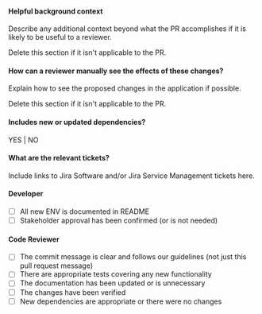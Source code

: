 #### Helpful background context
Describe any additional context beyond what the PR accomplishes if it is likely
to be useful to a reviewer.

Delete this section if it isn't applicable to the PR.

#### How can a reviewer manually see the effects of these changes?
Explain how to see the proposed changes in the application if possible.

Delete this section if it isn't applicable to the PR.

#### Includes new or updated dependencies?
YES | NO

#### What are the relevant tickets?
Include links to Jira Software and/or Jira Service Management tickets here.

#### Developer
- [ ] All new ENV is documented in README
- [ ] Stakeholder approval has been confirmed (or is not needed)

#### Code Reviewer
- [ ] The commit message is clear and follows our guidelines
      (not just this pull request message)
- [ ] There are appropriate tests covering any new functionality
- [ ] The documentation has been updated or is unnecessary
- [ ] The changes have been verified
- [ ] New dependencies are appropriate or there were no changes